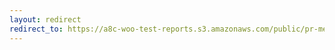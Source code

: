 ```yaml
---
layout: redirect
redirect_to: https://a8c-woo-test-reports.s3.amazonaws.com/public/pr-merge/41669/e2e/index.html
---
```

